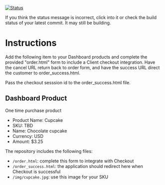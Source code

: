 [![Status](https://img.shields.io/badge/status-BUILDING%20COMMIT:%201d6493b20797abec1c129122d7514031294fbb04-yellow.svg)](https://github.com/andremcb/bakery_scaffold_AApE3fQi8zR0pcdo/commit/1d6493b20797abec1c129122d7514031294fbb04)













If you think the status message is incorrect, click into it or check the build status of your latest commit. It may still be building.

# Instructions 

Add the following item to your Dashboard products and complete the provided "order.html" form to include a Client checkout integration. Have the cancel URL return back to order form, and have the success URL direct the customer to order_success.html. 

Pass the checkout sesssion id to the order_success.html file.

## Dashboard Product
One time purchase product
* Product Name: Cupcake
* SKU: TBD
* Name: Chocolate cupcake
* Currency: USD
* Amount: $3.25

The repository includes the following files:
* `/order.html`: complete this form to integrate with Checkout
* `/order_success.html`: the application should redirect here when Checkout is successful
* `/img/cupcake.jpg`: use this image for your SKU
